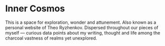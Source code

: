 # Inner Cosmos

This is a space for exploration, wonder and attunement. Also known as a personal website of Theo Ryzhenkov. Dispersed throughout our pieces of myself — curious data points about my writing, thought and life among the charcoal vastness of realms yet unexplored. 


